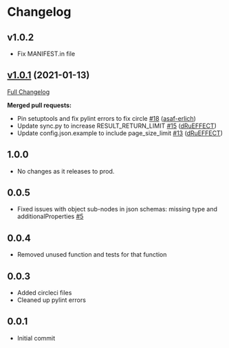 # Changelog

## v1.0.2
* Fix MANIFEST.in file

## [v1.0.1](https://github.com/singer-io/tap-kustomer/tree/v1.0.1) (2021-01-13)

[Full Changelog](https://github.com/singer-io/tap-kustomer/compare/v1.0.0...v1.0.1)

**Merged pull requests:**

- Pin setuptools and fix pylint errors to fix circle [\#18](https://github.com/singer-io/tap-kustomer/pull/18) ([asaf-erlich](https://github.com/asaf-erlich))
- Update sync.py to increase RESULT\_RETURN\_LIMIT [\#15](https://github.com/singer-io/tap-kustomer/pull/15) ([dRuEFFECT](https://github.com/dRuEFFECT))
- Update config.json.example to include page\_size\_limit [\#13](https://github.com/singer-io/tap-kustomer/pull/13) ([dRuEFFECT](https://github.com/dRuEFFECT))

## 1.0.0
  * No changes as it releases to prod.

## 0.0.5
  * Fixed issues with object sub-nodes in json schemas: missing type and additionalProperties [#5](https://github.com/singer-io/tap-kustomer/pull/5)

## 0.0.4
  * Removed unused function and tests for that function

## 0.0.3
  * Added circleci files
  * Cleaned up pylint errors

## 0.0.1
  * Initial commit
